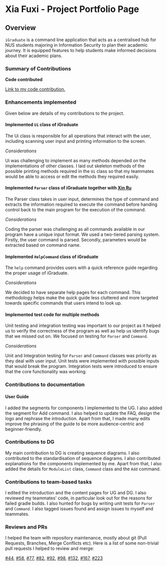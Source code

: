 # Xia Fuxi - Project Portfolio Page

## Overview

`iGraduate` is a command line application that acts as a centralised hub for NUS students majoring in Information 
Security to plan their academic journey. It is equipped features to help students make informed decisions about their academic plans.

### Summary of Contributions
<b>Code contributed</b>

[Link to my code contribution.](https://nus-cs2113-ay2021s2.github.io/tp-dashboard/?search=fupernova&sort=groupTitle&sortWithin=title&since=2021-03-05&timeframe=commit&mergegroup=&groupSelect=groupByRepos&breakdown=false)

### Enhancements implemented

Given below are details of my contributions to the project.

#### Implemented `Ui` class of iGraduate

The Ui class is responsible for all operations that interact with the user, including scanning user input and printing 
information to the screen.

*Considerations*

Ui was challenging to implement as many methods depended on the implementations of other classes. I laid out skeleton 
methods of the possible printing methods required in the `Ui` class so that my teammates would be able to access or edit
the methods they required easily.

#### Implemented `Parser` class of iGraduate together with [Xin Ru](https://github.com/xseh/)

The Parser class takes in user input, determines the type of command and extracts the information required to 
execute the command before handing control back to the main program for the execution of the command.

*Considerations*

Coding the parser was challenging as all commands available in our program have a unique input format. We used a 
two-tiered parsing system. Firstly, the user command is parsed. Secondly, parameters would be extracted based on command
name.

#### Implemented `HelpCommand` class of iGraduate
The  `help` command provides users with a quick reference guide regarding the proper usage of iGraduate.

*Considerations*

We decided to have separate help pages for each command. This methodology helps make the quick guide less cluttered and 
more targeted towards specific commands that users intend to look up.

#### Implemented test code for multiple methods

Unit testing and integration testing was important to our project as it helped us to verify the correctness of the program
as well as help us identify bugs that we missed out on. We focused on testing for `Parser` and `Command`.

*Considerations*

Unit and Integration testing for `Parser` and `Command` classes was priority as they deal with user input.  Unit tests 
were implemented with possible inputs that would break the program. Integration tests were introduced to ensure that the
core functionality was working.

### Contributions to documentation

#### User Guide

I added the segments for components I implemented to the UG. I also added the segment for Add command.
I also helped to update the FAQ, design the logo and rephrase the introduction. Apart from that, I made many edits 
improve the phrasing of the guide to be more audience-centric and beginner-friendly.

### Contributions to DG

My main contribution to DG is creating sequence diagrams. I also contributed to the standardisation of sequence 
diagrams. I also contributed explanations for the components implemented by me. Apart from that, I also added the 
details for `ModuleList` class, `Command` class and the `Add` command.

### Contributions to team-based tasks

I edited the introduction and the content pages for UG and DG. I also reviewed my teammates' code, in particular look 
out for the reasons for failed gradle builds. I also hunted for bugs by writing unit tests for `Parser` and `Command`. 
I also tagged issues found and assign issues to myself and teammates.

### Reviews and PRs

I helped the team with repository maintenance, mostly about git (Pull Requests, Branches, Merge Conflicts etc). Here is a list of some non-trivial pull requests I helped to review and merge:

[#44](https://github.com/AY2021S2-CS2113T-W09-2/tp/pull/44), [#58](https://github.com/AY2021S2-CS2113T-W09-2/tp/pull/58), 
[#77](https://github.com/AY2021S2-CS2113T-W09-2/tp/pull/77), [#82](https://github.com/AY2021S2-CS2113T-W09-2/tp/pull/82),
[#92](https://github.com/AY2021S2-CS2113T-W09-2/tp/pull/92), [#98](https://github.com/AY2021S2-CS2113T-W09-2/tp/pull/98),
[#132](https://github.com/AY2021S2-CS2113T-W09-2/tp/pull/132), [#167](https://github.com/AY2021S2-CS2113T-W09-2/tp/pull/167),
[#223](https://github.com/AY2021S2-CS2113T-W09-2/tp/pull/223)
